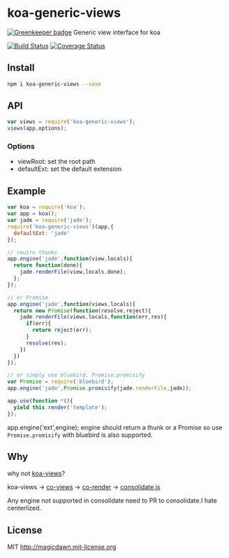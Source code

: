# koa-generic-views

[![Greenkeeper badge](https://badges.greenkeeper.io/magicdawn/koa-generic-views.svg)](https://greenkeeper.io/)
Generic view interface for koa

[![Build Status](https://travis-ci.org/magicdawn/koa-generic-views.svg?branch=master)](https://travis-ci.org/magicdawn/koa-generic-views)
[![Coverage Status](https://coveralls.io/repos/magicdawn/koa-generic-views/badge.svg?branch=master)](https://coveralls.io/r/magicdawn/koa-generic-views?branch=master)

## Install
```sh
npm i koa-generic-views --save
```

## API
```js
var views = require('koa-generic-views');
views(app,options);
```
### Options

- viewRoot: set the root path
- defaultExt: set the default extension


## Example
```js
var koa = require('koa');
var app = koa();
var jade = require('jade');
require('koa-generic-views')(app,{
  defaultExt: 'jade'
});

// reutrn thunks
app.engine('jade',function(view,locals){
  return function(done){
    jade.renderFile(view,locals,done);
  };
});

// or Promise
app.engine('jade',function(views,locals){
  return new Promise(function(resolve,reject){
    jade.renderFile(views,locals,function(err,res){
      if(err){
        return reject(err);
      }
      resolve(res);
    })
  })
});

// or simply use bluebird, Promise.promisify
var Promise = require('bluebird');
app.engine('jade',Promise.promisify(jade.renderFile,jade));

app.use(function *(){
  yield this.render('template');
});
```

app.engine('ext',engine);
engine should return a thunk or a Promise
so use `Promise.promisify` with bluebird is also supported.

## Why
why not [koa-views](https://github.com/queckezz/koa-views)?

koa-views -> [co-views](https://github.com/tj/co-views) -> [co-render](https://github.com/tj/co-render)
-> [consolidate.js](https://github.com/tj/consolidate.js)

Any engine not supported in consolidate need to PR to consolidate.I hate centerlized.

## License
MIT http://magicdawn.mit-license.org
